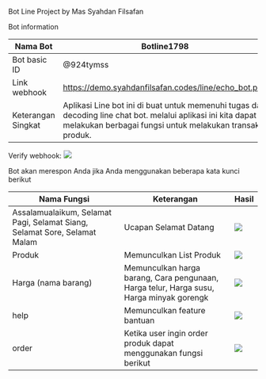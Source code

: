 
Bot Line Project by Mas Syahdan Filsafan

Bot information

| Nama Bot | Botline1798 |
| --- | --- |
| Bot basic ID | @924tymss |
| Link webhook | https://demo.syahdanfilsafan.codes/line/echo_bot.php |
| Keterangan Singkat | Aplikasi Line bot ini di buat untuk memenuhi tugas dari decoding line chat bot. melalui aplikasi ini kita dapat melakukan berbagai fungsi untuk melakukan transaksi produk. | 
 Verify webhook:
 ![](https://i.ibb.co/1JT6Lb0/image.png)

Bot akan merespon Anda jika Anda menggunakan beberapa kata kunci berikut

| Nama Fungsi | Keterangan | Hasil |
| --- | --- | --- |
| Assalamualaikum, Selamat Pagi, Selamat Siang, Selamat Sore, Selamat Malam | Ucapan Selamat Datang | ![](https://i.ibb.co/HXR6SWk/image.png) |
| Produk | Memunculkan List Produk | ![](https://i.ibb.co/DbFD1B9/image.png) |
| Harga (nama barang) | Memunculkan harga barang, Cara pengunaan, Harga telur, Harga susu, Harga minyak gorengk | ![](https://i.ibb.co/rpKJ8qQ/image.png) |
| help | Memunculkan feature bantuan |![](https://i.ibb.co/n8rZGQk/image.png) |
| order | Ketika user ingin order produk dapat menggunakan fungsi berikut | ![](https://i.ibb.co/pK7cW0z/image.png) |
